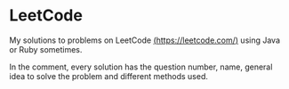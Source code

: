# LeetCode
My solutions to problems on LeetCode [(https://leetcode.com/)](https://leetcode.com/) using Java or Ruby sometimes.

In the comment, every solution has the question number, name, general idea to solve the problem and different methods used.
